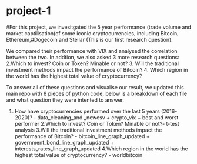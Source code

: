 # project-1
#For this project, we invesitgated the 5 year performance (trade volume and market captilisation)of some iconic cryptocurrencies, including Bitcoin, Ethereum,#Dogecoin and Stellar (This is our first research question).

We compared their performance with VIX and analysed the correlation between the two. In addtion, we also asked 3 more research questions: 
2.Which to invest? Coin or Token? Minable or not?
3. Will the traditional investment methods impact the performance of Bitcoin?
4. Which region in the world has the highest total value of cryptocurrency?


To answer all of these questions and visualise our result, we updated this main repo with 8 pieces of python code, below is a breakdown of each file and what question they were intented to answer. 



1. How have cryptocurrencies performed over the last 5 years (2016-2020)? - data_cleaning_and _newcsv + crypto_vix + best and worst performer
2.Which to invest? Coin or Token? Minable or not?- t-test analysis 
3.Will the traditional investment methods impact the performance of Bitcoin? - bitcoin_line_graph_updated + government_bond_line_graph_updated + interests_rates_line_graph_updated
4.Which region in the world has the highest total value of cryptocurrency? - worldbitcoin
